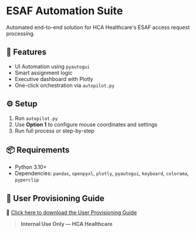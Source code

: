 # ESAF Automation Suite

Automated end-to-end solution for HCA Healthcare's ESAF access request processing.

## 🚀 Features
- UI Automation using `pyautogui`
- Smart assignment logic
- Executive dashboard with Plotly
- One-click orchestration via `autopilot.py`

## ⚙️ Setup
1. Run `autopilot.py`
2. Use **Option 1** to configure mouse coordinates and settings
3. Run full process or step-by-step

## 📦 Requirements
- Python 3.10+
- Dependencies: `pandas`, `openpyxl`, `plotly`, `pyautogui`, `keyboard`, `colorama`, `pyperclip`

## 🧭 User Provisioning Guide

📄 [Click here to download the User Provisioning Guide](https://github.com/posaakhil/Esaf_AutoPilot/raw/refs/heads/Dev/ESAF_AutoPilot_Guide.pdf)


> **Internal Use Only — HCA Healthcare**


